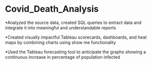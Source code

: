 # Covid_Death_Analysis

•Analyzed the source data, created SQL queries to extract data and integrate it into meaningful and understandable reports

•Created visually impactful Tableau scorecards, dashboards, and heat maps by combining charts using show me functionality

•Used the Tableau forecasting tool to anticipate the graphs showing a continuous increase in percentage of population infected
